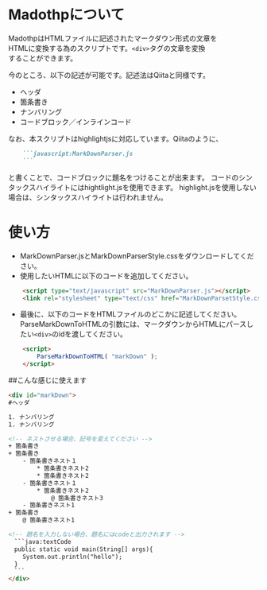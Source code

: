 # Madothpについて
MadothpはHTMLファイルに記述されたマークダウン形式の文章を  
HTMLに変換する為のスクリプトです。`<div>`タグの文章を変換  
することができます。  
  
今のところ、以下の記述が可能です。記述法はQiitaと同様です。

* ヘッダ
* 箇条書き
* ナンバリング
* コードブロック／インラインコード

なお、本スクリプトはhighlightjsに対応しています。Qiitaのように、  
```markdown
    ```javascript:MarkDownParser.js
    ```
```  
と書くことで、コードブロックに題名をつけることが出来ます。
コードのシンタックスハイライトにはhightlight.jsを使用できます。
highlight.jsを使用しない場合は、シンタックスハイライトは行われません。


# 使い方
* MarkDownParser.jsとMarkDownParserStyle.cssをダウンロードしてください。
* 使用したいHTMLに以下のコードを追加してください。
```HTML
    <script type="text/javascript" src="MarkDownParser.js"></script>
    <link rel="stylesheet" type="text/css" href="MarkDownParsetStyle.css">
```
* 最後に、以下のコードをHTMLファイルのどこかに記述してください。ParseMarkDownToHTMLの引数には、マークダウンからHTMLにパースしたい`<div>`のidを渡してください。
```HTML
    <script>
        ParseMarkDownToHTML( "markDown" );
    </script>
```  
  
##こんな感じに使えます
```HTML
<div id="markDown">
#ヘッダ

1. ナンバリング
1. ナンバリング

<!-- ネストさせる場合、記号を変えてください -->
+ 箇条書き
+ 箇条書き
    - 箇条書きネスト１
        * 箇条書きネスト2
        * 箇条書きネスト2
    - 箇条書きネスト１
        * 箇条書きネスト2
            @ 箇条書きネスト3
    - 箇条書きネスト1
+ 箇条書き
    @ 箇条書きネスト1

<!-- 題名を入力しない場合、題名にはcodeと出力されます -->	
　```java:textCode
　public static void main(String[] args){
	System.out.println("hello");
　}
　```
</div>
```
